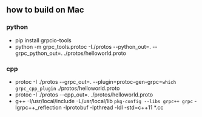 ## how to build on Mac

### python
* pip install grpcio-tools
* python -m grpc_tools.protoc -I./protos --python_out=. --grpc_python_out=. ./protos/helloworld.proto

### cpp
* protoc -I ./protos --grpc_out=. --plugin=protoc-gen-grpc=`which grpc_cpp_plugin` ./protos/helloworld.proto
* protoc -I ./protos --cpp_out=. ./protos/helloworld.proto
* g++ -I/usr/local/include -L/usr/local/lib `pkg-config --libs grpc++ grpc` -lgrpc++_reflection -lprotobuf -lpthread -ldl -std=c++11 *.cc
